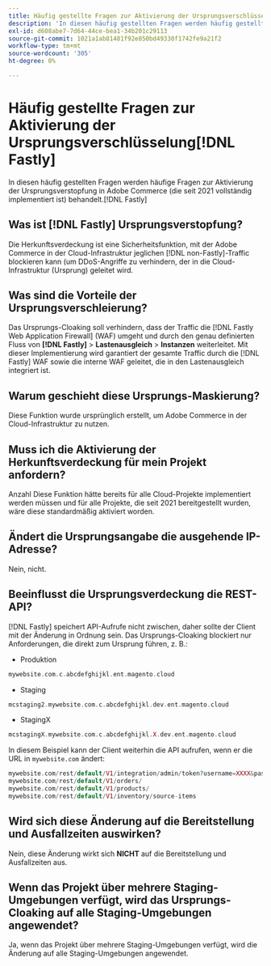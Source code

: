 ```yaml
---
title: Häufig gestellte Fragen zur Aktivierung der Ursprungsverschlüsselung[!DNL Fastly]
description: 'In diesen häufig gestellten Fragen werden häufig gestellte Fragen zur Aktivierung der Herkunftsverdeckung in Adobe Commerce (die seit 2021 vollständig implementiert ist) behandelt. [!DNL Fastly] '
exl-id: d608abe7-7d64-44ce-bea1-34b201c29113
source-git-commit: 1021a1ab81481f92e850bd49330f1742fe9a21f2
workflow-type: tm+mt
source-wordcount: '305'
ht-degree: 0%

---
```


# Häufig gestellte Fragen zur Aktivierung der Ursprungsverschlüsselung[!DNL Fastly]

In diesen häufig gestellten Fragen werden häufige Fragen zur Aktivierung der Ursprungsverstopfung in Adobe Commerce (die seit 2021 vollständig implementiert ist) behandelt.[!DNL Fastly]

## Was ist [!DNL Fastly] Ursprungsverstopfung?

Die Herkunftsverdeckung ist eine Sicherheitsfunktion, mit der Adobe Commerce in der Cloud-Infrastruktur jeglichen [!DNL non-Fastly]-Traffic blockieren kann (um DDoS-Angriffe zu verhindern, der in die Cloud-Infrastruktur (Ursprung) geleitet wird.

## Was sind die Vorteile der Ursprungsverschleierung?

Das Ursprungs-Cloaking soll verhindern, dass der Traffic die [!DNL Fastly Web Application Firewall] (WAF) umgeht und durch den genau definierten Fluss von **[!DNL Fastly]** > **Lastenausgleich** > **Instanzen** weiterleitet. Mit dieser Implementierung wird garantiert der gesamte Traffic durch die [!DNL Fastly] WAF sowie die interne WAF geleitet, die in den Lastenausgleich integriert ist.

## Warum geschieht diese Ursprungs-Maskierung?

Diese Funktion wurde ursprünglich erstellt, um Adobe Commerce in der Cloud-Infrastruktur zu nutzen.

## Muss ich die Aktivierung der Herkunftsverdeckung für mein Projekt anfordern?

Anzahl Diese Funktion hätte bereits für alle Cloud-Projekte implementiert werden müssen und für alle Projekte, die seit 2021 bereitgestellt wurden, wäre diese standardmäßig aktiviert worden.

## Ändert die Ursprungsangabe die ausgehende IP-Adresse?

Nein, nicht.

## Beeinflusst die Ursprungsverdeckung die REST-API?

[!DNL Fastly] speichert API-Aufrufe nicht zwischen, daher sollte der Client mit der Änderung in Ordnung sein. Das Ursprungs-Cloaking blockiert nur Anforderungen, die direkt zum Ursprung führen, z. B.:

* Produktion

```php
mywebsite.com.c.abcdefghijkl.ent.magento.cloud
```

* Staging

```php
mcstaging2.mywebsite.com.c.abcdefghijkl.dev.ent.magento.cloud
```

* StagingX

```php
mcstagingX.mywebsite.com.c.abcdefghijkl.X.dev.ent.magento.cloud
```

In diesem Beispiel kann der Client weiterhin die API aufrufen, wenn er die URL in ``mywebsite.com`` ändert:

```php
mywebsite.com/rest/default/V1/integration/admin/token?username=XXXX&password=XXXXX;
mywebsite.com/rest/default/V1/orders/
mywebsite.com/rest/default/V1/products/
mywebsite.com/rest/default/V1/inventory/source-items
```

## Wird sich diese Änderung auf die Bereitstellung und Ausfallzeiten auswirken?

Nein, diese Änderung wirkt sich **NICHT** auf die Bereitstellung und Ausfallzeiten aus.

## Wenn das Projekt über mehrere Staging-Umgebungen verfügt, wird das Ursprungs-Cloaking auf alle Staging-Umgebungen angewendet?

Ja, wenn das Projekt über mehrere Staging-Umgebungen verfügt, wird die Änderung auf alle Staging-Umgebungen angewendet.
